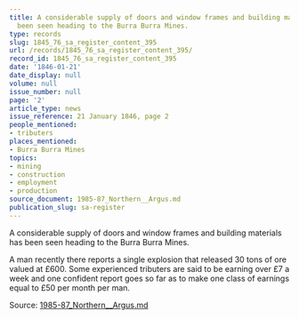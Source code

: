 ```yaml
---
title: A considerable supply of doors and window frames and building materials has
  been seen heading to the Burra Burra Mines.
type: records
slug: 1845_76_sa_register_content_395
url: /records/1845_76_sa_register_content_395/
record_id: 1845_76_sa_register_content_395
date: '1846-01-21'
date_display: null
volume: null
issue_number: null
page: '2'
article_type: news
issue_reference: 21 January 1846, page 2
people_mentioned:
- tributers
places_mentioned:
- Burra Burra Mines
topics:
- mining
- construction
- employment
- production
source_document: 1985-87_Northern__Argus.md
publication_slug: sa-register
---
```


A considerable supply of doors and window frames and building materials has been seen heading to the Burra Burra Mines.

A man recently there reports a single explosion that released 30 tons of ore valued at £600.  Some experienced tributers are said to be earning over £7 a week and one confident report goes so far as to make one class of earnings equal to £50 per month per man.

Source: [1985-87_Northern__Argus.md](/downloads/markdown/1985-87_Northern__Argus.md)
